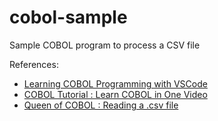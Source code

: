 # cobol-sample
Sample COBOL program to process a CSV file

References:
- [Learning COBOL Programming with VSCode](https://learn.ibm.com/course/view.php?id=7552)
- [COBOL Tutorial : Learn COBOL in One Video](https://www.youtube.com/watch?v=TBs7HXI76yU)
- [Queen of COBOL : Reading a .csv file](https://queenofcobol.com/reading-a-csv-file/)